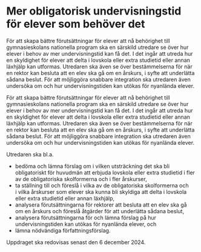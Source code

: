 # Mer obligatorisk undervisningstid för elever som behöver det

För att skapa bättre förutsättningar för elever att nå behörighet till gymnasieskolans nationella program ska en särskild utredare se över hur elever i behov av mer undervisningstid kan få det. I det ingår att utreda hur en skyldighet för elever att delta i lovskola eller extra studietid eller annan läxhjälp kan utformas. Utredaren ska även se över bestämmelserna för när en rektor kan besluta att en elev ska gå om en årskurs, i syfte att underlätta sådana beslut. För att möjliggöra snabbare integration ska utredaren även undersöka om och hur undervisningstiden kan utökas för nyanlända elever.

För att skapa bättre förutsättningar för elever att nå behörighet till gymnasieskolans nationella program ska en särskild utredare se över hur elever i behov av mer undervisningstid kan få det. I det ingår att utreda hur en skyldighet för elever att delta i lovskola eller extra studietid eller annan läxhjälp kan utformas. Utredaren ska även se över bestämmelserna för när en rektor kan besluta att en elev ska gå om en årskurs, i syfte att underlätta sådana beslut. För att möjliggöra snabbare integration ska utredaren även undersöka om och hur undervisningstiden kan utökas för nyanlända elever.

Utredaren ska bl.a.

* bedöma och lämna förslag om i vilken utsträckning det ska bli obligatoriskt för huvudmän att erbjuda lovskola eller extra studietid i fler av de obligatoriska skolformerna och i fler årskurser,
* ta ställning till och föreslå i vilka av de obligatoriska skolformerna och i vilka årskurser som elever ska kunna bli skyldiga att delta i lovskola eller extra studietid eller annan läxhjälp,
* analysera förutsättningarna för rektorer att besluta att en elev ska gå om en årskurs och föreslå åtgärder för att underlätta sådana beslut,
* analysera förutsättningarna för och lämna förslag på hur undervisningstiden kan utökas för nyanlända elever, och
* lämna nödvändiga författningsförslag.

Uppdraget ska redovisas senast den 6 december 2024.
